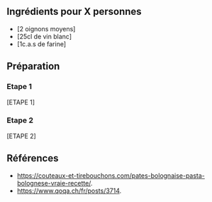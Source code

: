 ## Ingrédients pour X personnes

- [2 oignons moyens]
- [25cl de vin blanc]
- [1c.a.s de farine]

## Préparation

### Etape 1

[ETAPE 1]

### Etape 2

[ETAPE 2]

## Références

- <https://couteaux-et-tirebouchons.com/pates-bolognaise-pasta-bolognese-vraie-recette/>.
- <https://www.qoqa.ch/fr/posts/3714>.
